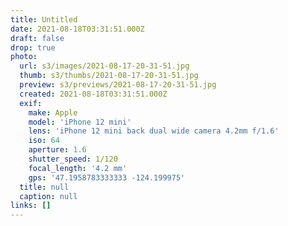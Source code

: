 ```yaml
---
title: Untitled
date: 2021-08-18T03:31:51.000Z
draft: false
drop: true
photo:
  url: s3/images/2021-08-17-20-31-51.jpg
  thumb: s3/thumbs/2021-08-17-20-31-51.jpg
  preview: s3/previews/2021-08-17-20-31-51.jpg
  created: 2021-08-18T03:31:51.000Z
  exif:
    make: Apple
    model: 'iPhone 12 mini'
    lens: 'iPhone 12 mini back dual wide camera 4.2mm f/1.6'
    iso: 64
    aperture: 1.6
    shutter_speed: 1/120
    focal_length: '4.2 mm'
    gps: '47.1958783333333 -124.199975'
  title: null
  caption: null
links: []
---
```

